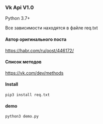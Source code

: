 ### Vk Api V1.0
Python 3.7+

Все зависимости находятся в файле req.txt

#### Автор оригинального поста
https://habr.com/ru/post/446172/

#### Список методов
https://vk.com/dev/methods

#### Install

````
pip3 install req.txt
````

#### demo
````
python3 demo.py
````